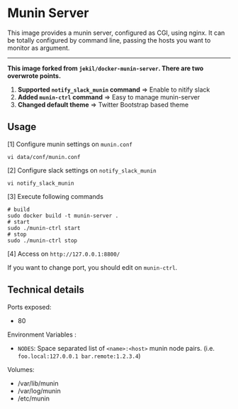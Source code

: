 # Munin Server

<!--
[![Docker Stars](https://img.shields.io/docker/stars/jekil/docker-munin-server.svg)](https://hub.docker.com/r/jekil/docker-munin-server/)
[![Docker Pulls](https://img.shields.io/docker/pulls/jekil/docker-munin-server.svg)](https://hub.docker.com/r/jekil/docker-munin-server/)
[![Image Size](https://img.shields.io/imagelayers/image-size/jekil/docker-munin-server/latest.svg)](https://imagelayers.io/?images=jekil/docker-munin-server:latest)
[![Image Layers](https://img.shields.io/imagelayers/layers/jekil/docker-munin-server/latest.svg)](https://imagelayers.io/?images=jekil/docker-munin-server:latest)
[![Twitter Follow](https://img.shields.io/twitter/follow/jekil.svg?style=social)](https://twitter.com/jekil)
-->

This image provides a munin server, configured as CGI, using nginx.
It can be totally configured by command line, passing the hosts you want to monitor as argument.

---

**This image forked from `jekil/docker-munin-server`. There are two overwrote points.**

1. **Supported `notify_slack_munin` command**  => Enable to nitify slack
2. **Added `munin-ctrl` command**  => Easy to manage munin-server
3. **Changed default theme**  => Twitter Bootstrap based theme

<!--

## Quick Start

Use the following command to start the munin server, in the NODES argument you should supply a space separated list of `<name>:<host>` munin node pairs. (i.e. `foo.local:127.0.0.1 bar.remote:1.2.3.4`)

`docker run -p 80 -e NODES="foo.local:127.0.0.1 bar.remote:1.2.3.4" munin`

-->

## Usage

[1] Configure munin settings on `munin.conf`

```shell
vi data/conf/munin.conf
```

[2] Configure slack settings on `notify_slack_munin`

```shell
vi notify_slack_munin
```

[3] Execute following commands

```shell
# build
sudo docker build -t munin-server .
# start
sudo ./munin-ctrl start
# stop
sudo ./munin-ctrl stop
```

[4] Access on `http://127.0.0.1:8800/`

If you want to change port, you should edit on `munin-ctrl`.

## Technical details

Ports exposed:

* 80

Environment Variables :

* `NODES`: Space separated list of `<name>:<host>` munin node pairs. (i.e. `foo.local:127.0.0.1 bar.remote:1.2.3.4`)

Volumes:

* /var/lib/munin
* /var/log/munin
* /etc/munin
